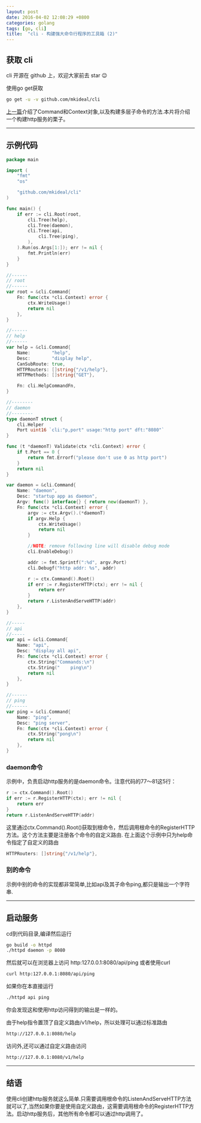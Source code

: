 ```yaml
---
layout: post
date: 2016-04-02 12:08:29 +0800
categories: golang
tags: [go, cli]
title:  "cli - 构建强大命令行程序的工具箱 (2)"
---
```


## 获取 cli

cli 开源在 github 上，欢迎大家前去 star :wink:

使用go get获取

```sh
go get -u -v github.com/mkideal/cli
```

[上一篇](/golang/cli-3.html)介绍了Command和Context对象,以及构建多层子命令的方法.本片将介绍一个构建http服务的栗子。

---

## 示例代码

```go
package main

import (
	"fmt"
	"os"

	"github.com/mkideal/cli"
)

func main() {
	if err := cli.Root(root,
		cli.Tree(help),
		cli.Tree(daemon),
		cli.Tree(api,
			cli.Tree(ping),
		),
	).Run(os.Args[1:]); err != nil {
		fmt.Println(err)
	}
}

//------
// root
//------
var root = &cli.Command{
	Fn: func(ctx *cli.Context) error {
		ctx.WriteUsage()
		return nil
	},
}

//------
// help
//------
var help = &cli.Command{
	Name:        "help",
	Desc:        "display help",
	CanSubRoute: true,
	HTTPRouters: []string{"/v1/help"},
	HTTPMethods: []string{"GET"},

	Fn: cli.HelpCommandFn,
}

//--------
// daemon
//--------
type daemonT struct {
	cli.Helper
	Port uint16 `cli:"p,port" usage:"http port" dft:"8080"`
}

func (t *daemonT) Validate(ctx *cli.Context) error {
	if t.Port == 0 {
		return fmt.Errorf("please don't use 0 as http port")
	}
	return nil
}

var daemon = &cli.Command{
	Name: "daemon",
	Desc: "startup app as daemon",
	Argv: func() interface{} { return new(daemonT) },
	Fn: func(ctx *cli.Context) error {
		argv := ctx.Argv().(*daemonT)
		if argv.Help {
			ctx.WriteUsage()
			return nil
		}

		//NOTE: remove following line will disable debug mode
		cli.EnableDebug()

		addr := fmt.Sprintf(":%d", argv.Port)
		cli.Debugf("http addr: %s", addr)

		r := ctx.Command().Root()
		if err := r.RegisterHTTP(ctx); err != nil {
			return err
		}
		return r.ListenAndServeHTTP(addr)
	},
}

//-----
// api
//-----
var api = &cli.Command{
	Name: "api",
	Desc: "display all api",
	Fn: func(ctx *cli.Context) error {
		ctx.String("Commands:\n")
		ctx.String("    ping\n")
		return nil
	},
}

//------
// ping
//------
var ping = &cli.Command{
	Name: "ping",
	Desc: "ping server",
	Fn: func(ctx *cli.Context) error {
		ctx.String("pong\n")
		return nil
	},
}
```

### daemon命令

示例中，负责启动http服务的是daemon命令。注意代码的77～81这5行：


```go
r := ctx.Command().Root()
if err := r.RegisterHTTP(ctx); err != nil {
	return err
}
return r.ListenAndServeHTTP(addr)
```

这里通过ctx.Command().Root()获取到根命令，然后调用根命令的RegisterHTTP方法。这个方法主要是注册各个命令的自定义路由. 在上面这个示例中只为help命令指定了自定义的路由

```go
HTTPRouters: []string{"/v1/help"},
```

### 别的命令

示例中别的命令的实现都非常简单,比如api及其子命令ping,都只是输出一个字符串.

---

## 启动服务

cd到代码目录,编译然后运行

```sh
go build -o httpd
./httpd daemon -p 8080
```

然后就可以在浏览器上访问 http:127.0.0.1:8080/api/ping 或者使用curl

```sh
curl http:127.0.0.1:8080/api/ping
```

如果你在本直接运行

```sh
./httpd api ping
```

你会发现这和使用http访问得到的输出是一样的。

由于help指令置顶了自定义路由/v1/help，所以处理可以通过标准路由

```sh
http://127.0.0.1:8080/help
```

访问外,还可以通过自定义路由访问

```sh
http://127.0.0.1:8080/v1/help
```

---

## 结语

使用cli创建http服务就这么简单.只需要调用根命令的ListenAndServeHTTP方法就可以了,当然如果你要是使用自定义路由，这需要调用根命令的RegisterHTTP方法。启动http服务后，其他所有命令都可以通过http调用了。
